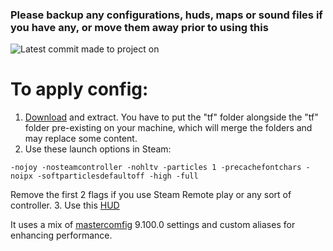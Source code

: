 ### Please backup any configurations, huds, maps or sound files if you have any, or move them away prior to using this

![Latest commit made to project on](https://img.shields.io/github/last-commit/MrGrappleMan/DuForte?style=for-the-badge)

# To apply config:
1. [Download](https://github.com/MrGrappleMan/DuForte/archive/refs/heads/main.zip) and extract.
   You have to put the "tf" folder alongside the "tf" folder pre-existing on your machine, which will merge the folders and may replace some content.
2. Use these launch options in Steam:
```
-nojoy -nosteamcontroller -nohltv -particles 1 -precachefontchars -noipx -softparticlesdefaultoff -high -full
```
Remove the first 2 flags if you use Steam Remote play or any sort of controller.
3. Use this [HUD](https://toonhud.com/user/mrgrapplemann/theme/M54UMDUK/)

It uses a mix of [mastercomfig](https://comfig.app/app/) 9.100.0 settings and custom aliases for enhancing performance.
